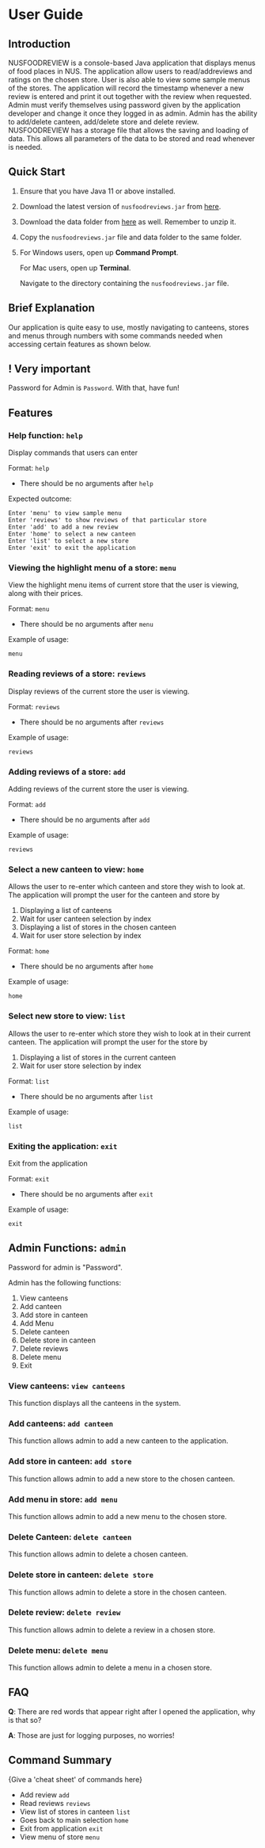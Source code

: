 # User Guide

## Introduction

NUSFOODREVIEW is a console-based Java application that displays menus of food places 
in NUS. The application allow users to read/addreviews and ratings on the chosen store. User is also able to view some sample
menus of the stores. The application will record the timestamp whenever a new review is entered and print it out together
with the review when requested. Admin must verify themselves using password given by the application developer and change
it once they logged in as admin. Admin has the ability to add/delete canteen, add/delete store and delete review. NUSFOODREVIEW has a storage file
that allows the saving and loading of data. This allows all parameters of the data to be stored and read whenever is needed.

## Quick Start

1. Ensure that you have Java 11 or above installed.
2. Download the latest version of `nusfoodreviews.jar` from [here](https://github.com/AY2021S2-CS2113-T10-4/tp/releases).
3. Download the data folder from [here](https://github.com/AY2021S2-CS2113-T10-4/tp/releases) as well. Remember to unzip it.
4. Copy the `nusfoodreviews.jar` file and data folder to the same folder.
5. For Windows users, open up **Command Prompt**.
   
   For Mac users, open up **Terminal**.
   
   Navigate to the directory containing the `nusfoodreviews.jar` file.

## Brief Explanation
Our application is quite easy to use, mostly navigating to canteens, stores
and menus through numbers with some commands needed when accessing certain 
features as shown below.

## ! Very important
Password for Admin is `Password`. With that, have fun!

## Features

### Help function: `help`
Display commands that users can enter

Format: `help`

* There should be no arguments after `help`

Expected outcome:
```text
Enter 'menu' to view sample menu
Enter 'reviews' to show reviews of that particular store
Enter 'add' to add a new review
Enter 'home' to select a new canteen
Enter 'list' to select a new store
Enter 'exit' to exit the application
```

### Viewing the highlight menu of a store: `menu`
View the highlight menu items of current store that the user is viewing, along with their prices.

Format: `menu`

* There should be no arguments after `menu`

Example of usage:

`menu`

### Reading reviews of a store: `reviews`
Display reviews of the current store the user is viewing.

Format: `reviews`

* There should be no arguments after `reviews`

Example of usage:

`reviews`

### Adding reviews of a store: `add `
Adding reviews of the current store the user is viewing.

Format: `add`

* There should be no arguments after `add`

Example of usage:

`reviews`

### Select a new canteen to view: `home`
Allows the user to re-enter which canteen and store they wish to look at.
The application will prompt the user for the canteen and store by
1. Displaying a list of canteens
2. Wait for user canteen selection by index
3. Displaying a list of stores in the chosen canteen
4. Wait for user store selection by index

Format: `home`

* There should be no arguments after `home`

Example of usage:

`home`

### Select new store to view: `list`
Allows the user to re-enter which store they wish to look at in their current canteen.
The application will prompt the user for the store by
1. Displaying a list of stores in the current canteen
2. Wait for user store selection by index

Format: `list`

* There should be no arguments after `list`

Example of usage:

`list`

### Exiting the application: `exit`
Exit from the application

Format: `exit`

* There should be no arguments after `exit`

Example of usage:

`exit`

## Admin Functions: `admin`

Password for admin is "Password".

Admin has the following functions:
1. View canteens
2. Add canteen
3. Add store in canteen
4. Add Menu
5. Delete canteen
6. Delete store in canteen
7. Delete reviews
8. Delete menu
9. Exit

### View canteens: `view canteens`
This function displays all the canteens in the system.

### Add canteens: `add canteen`
This function allows admin to add a new canteen to the application.

### Add store in canteen: `add store`
This function allows admin to add a new store to the chosen canteen.

### Add menu in store: `add menu`
This function allows admin to add a new menu to the chosen store.

### Delete Canteen: `delete canteen`
This function allows admin to delete a chosen canteen.

### Delete store in canteen: `delete store`
This function allows admin to delete a store in the chosen canteen.

### Delete review: `delete review`
This function allows admin to delete a review in a chosen store.

### Delete menu: `delete menu`
This function allows admin to delete a menu in a chosen store.

## FAQ

**Q**: There are red words that appear right after I opened the application,
why is that so?

**A**: Those are just for logging purposes, no worries!

## Command Summary

{Give a 'cheat sheet' of commands here}

* Add review `add`
* Read reviews `reviews`
* View list of stores in canteen `list`
* Goes back to main selection `home`
* Exit from application `exit`
* View menu of store `menu`
